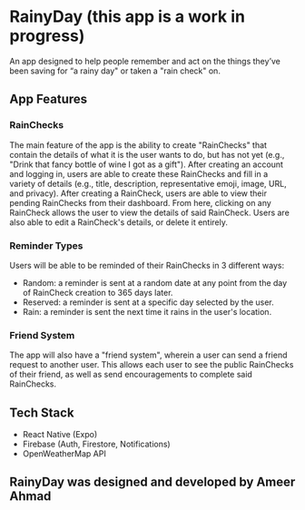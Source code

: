 # RainyDay (this app is a work in progress)

An app designed to help people remember and act on the things they’ve been saving for “a rainy day" or taken a "rain check" on.

## App Features

### RainChecks
The main feature of the app is the ability to create "RainChecks" that contain the details of what it is the user wants to do, but has not yet (e.g., "Drink that fancy bottle of wine I got as a gift"). After creating an account and logging in, users are able to create these RainChecks and fill in a variety of details (e.g., title, description, representative emoji, image, URL, and privacy). After creating a RainCheck, users are able to view their pending RainChecks from their dashboard. From here, clicking on any RainCheck allows the user to view the details of said RainCheck. Users are also able to edit a RainCheck's details, or delete it entirely.

### Reminder Types
Users will be able to be reminded of their RainChecks in 3 different ways:
- Random: a reminder is sent at a random date at any point from the day of RainCheck creation to 365 days later.
- Reserved: a reminder is sent at a specific day selected by the user.
- Rain: a reminder is sent the next time it rains in the user's location.

### Friend System
The app will also have a "friend system", wherein a user can send a friend request to another user. This allows each user to see the public RainChecks of their friend, as well as send encouragements to complete said RainChecks.

## Tech Stack
- React Native (Expo)
- Firebase (Auth, Firestore, Notifications)
- OpenWeatherMap API

## RainyDay was designed and developed by Ameer Ahmad
